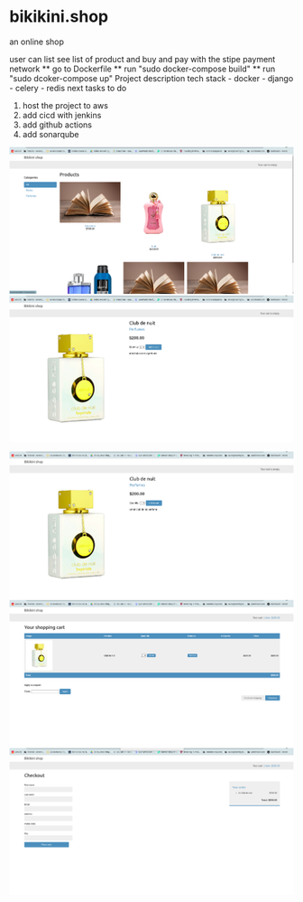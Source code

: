 # bikikini.shop

an online shop

user can list see list of product and buy and pay with the stipe payment network
** go to Dockerfile
** run "sudo docker-compose build"
** run "sudo dcoker-compose up"
Project description
  tech stack
    - docker 
    - django
    - celery
    - redis
  next tasks to do
  1. host the project to aws
  2. add cicd with jenkins
  3. add github actions
  4. add sonarqube

![](https://github.com/nisabzahid/bikikini.shop/blob/main/screenshots/Screenshot%20from%202023-10-09%2015-26-40.png?raw=true)
![](https://github.com/nisabzahid/bikikini.shop/blob/main/screenshots/Screenshot%20from%202023-10-09%2015-26-59.png?raw=true)

![](https://github.com/nisabzahid/bikikini.shop/blob/main/screenshots/Screenshot%20from%202023-10-09%2015-27-21.png?raw=true)
![](https://github.com/nisabzahid/bikikini.shop/blob/main/screenshots/Screenshot%20from%202023-10-09%2015-27-29.png?raw=true)
![](https://github.com/nisabzahid/bikikini.shop/blob/main/screenshots/Screenshot%20from%202023-10-09%2015-27-40.png?raw=true)

